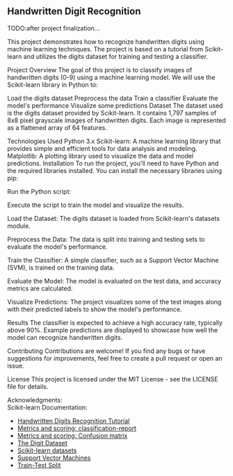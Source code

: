 ## Handwritten Digit Recognition

TODO:after project finalization...

This project demonstrates how to recognize handwritten digits using machine learning techniques. The project is based on a tutorial from Scikit-learn and utilizes the digits dataset for training and testing a classifier.

Project Overview
The goal of this project is to classify images of handwritten digits (0-9) using a machine learning model. We will use the Scikit-learn library in Python to:

Load the digits dataset
Preprocess the data
Train a classifier
Evaluate the model's performance
Visualize some predictions
Dataset
The dataset used is the digits dataset provided by Scikit-learn. It contains 1,797 samples of 8x8 pixel grayscale images of handwritten digits. Each image is represented as a flattened array of 64 features.

Technologies Used
Python 3.x
Scikit-learn: A machine learning library that provides simple and efficient tools for data analysis and modeling.
Matplotlib: A plotting library used to visualize the data and model predictions.
Installation
To run the project, you'll need to have Python and the required libraries installed. You can install the necessary libraries using pip:

Run the Python script:

Execute the script to train the model and visualize the results.

Load the Dataset:
The digits dataset is loaded from Scikit-learn's datasets module.

Preprocess the Data:
The data is split into training and testing sets to evaluate the model's performance.

Train the Classifier:
A simple classifier, such as a Support Vector Machine (SVM), is trained on the training data.

Evaluate the Model:
The model is evaluated on the test data, and accuracy metrics are calculated.

Visualize Predictions:
The project visualizes some of the test images along with their predicted labels to show the model's performance.

Results
The classifier is expected to achieve a high accuracy rate, typically above 90%. Example predictions are displayed to showcase how well the model can recognize handwritten digits.

Contributing
Contributions are welcome! If you find any bugs or have suggestions for improvements, feel free to create a pull request or open an issue.

License
This project is licensed under the MIT License - see the LICENSE file for details.

Acknowledgments:<br>
Scikit-learn Documentation: <br>
* [Handwritten Digits Recognition Tutorial](https://scikit-learn.org/stable/auto_examples/classification/plot_digits_classification.html)<br>
* [Metrics and scoring: classification-report](https://scikit-learn.org/stable/modules/model_evaluation.html#classification-report)<br>
* [Metrics and scoring: Confusion matrix](https://scikit-learn.org/stable/modules/model_evaluation.html#confusion-matrix)<br>
* [The Digit Dataset](https://scikit-learn.org/stable/auto_examples/datasets/plot_digits_last_image.html#sphx-glr-auto-examples-datasets-plot-digits-last-image-py)<br>
* [Scikit-learn datasets](https://scikit-learn.org/stable/api/sklearn.datasets.html)<br>
* [Support Vector Machines](https://scikit-learn.org/stable/modules/svm.html)<br>
* [Train-Test Split](https://scikit-learn.org/stable/modules/generated/sklearn.model_selection.train_test_split.html#sklearn.model_selection.train_test_split)<br>
